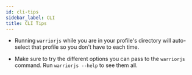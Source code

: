 ```yaml
---
id: cli-tips
sidebar_label: CLI
title: CLI Tips
---
```


* Running `warriorjs` while you are in your profile's directory will auto-select
  that profile so you don't have to each time.

* Make sure to try the different options you can pass to the `warriorjs`
  command. Run `warriorjs --help` to see them all.
